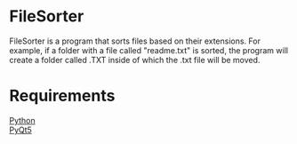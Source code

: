 # FileSorter
FileSorter is a program that sorts files based on their extensions. For example, if a folder with a file called "readme.txt" is sorted, the program will create a folder called .TXT inside of which the .txt file will be moved.
# Requirements
<a href="https://python.org">Python</a>
<br>
<a href="https://pypi.org/project/PyQt5/">PyQt5</a>
